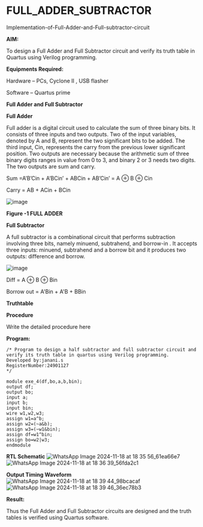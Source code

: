 # FULL_ADDER_SUBTRACTOR

Implementation-of-Full-Adder-and-Full-subtractor-circuit

**AIM:**

To design a Full Adder and Full Subtractor circuit and verify its truth table in Quartus using Verilog programming.

**Equipments Required:**

Hardware – PCs, Cyclone II , USB flasher

Software – Quartus prime

**Full Adder and Full Subtractor**

**Full Adder**

Full adder is a digital circuit used to calculate the sum of three binary bits. It consists of three inputs and two outputs. Two of the input variables, denoted by A and B, represent the two significant bits to be added. The third input, Cin, represents the carry from the previous lower significant position. Two outputs are necessary because the arithmetic sum of three binary digits ranges in value from 0 to 3, and binary 2 or 3 needs two digits. The two outputs are sum and carry.

Sum =A’B’Cin + A’BCin’ + ABCin + AB’Cin’ = A ⊕ B ⊕ Cin 

Carry = AB + ACin + BCin

![image](https://github.com/naavaneetha/FULL_ADDER_SUBTRACTOR/assets/154305477/0f30ba51-5ffb-4198-845f-18e054f675e7)

**Figure -1 FULL ADDER**

**Full Subtractor**

A full subtractor is a combinational circuit that performs subtraction involving three bits, namely minuend, subtrahend, and borrow-in . It accepts three inputs: minuend, subtrahend and a borrow bit and it produces two outputs: difference and borrow.

![image](https://github.com/naavaneetha/FULL_ADDER_SUBTRACTOR/assets/154305477/02b24f51-ab51-4304-9ad6-7b81ffc1ead5)

Diff = A ⊕ B ⊕ Bin 

Borrow out = A'Bin + A'B + BBin

**Truthtable**

**Procedure**

Write the detailed procedure here

**Program:**
```
/* Program to design a half subtractor and full subtractor circuit and verify its truth table in quartus using Verilog programming. 
Developed by:janani.s 
RegisterNumber:24901127
*/
```
```
module exe_4(df,bo,a,b,bin);
output df;
output bo;
input a;
input b;
input bin;
wire w1,w2,w3;
assign w1=a^b;
assign w2=(~a&b);
assign w3=(~w1&bin);
assign df=w1^bin;
assign bo=w2|w3;
endmodule
```
**RTL Schematic**
![WhatsApp Image 2024-11-18 at 18 35 56_61ea66e7](https://github.com/user-attachments/assets/5cfcea77-7226-459b-baec-1d2a6acfa587)
![WhatsApp Image 2024-11-18 at 18 36 39_56fda2c1](https://github.com/user-attachments/assets/45c0f02f-de5d-4c90-8697-9c5374204406)

**Output Timing Waveform**
![WhatsApp Image 2024-11-18 at 18 39 44_98bcacaf](https://github.com/user-attachments/assets/ea3c932b-91f4-403a-aa97-1a9907d6e32f)
![WhatsApp Image 2024-11-18 at 18 39 46_36ec78b3](https://github.com/user-attachments/assets/ceae1b7a-18de-4c10-8c30-0e6c0206f554)

**Result:**

Thus the Full Adder and Full Subtractor circuits are designed and the truth tables is verified using Quartus software.



